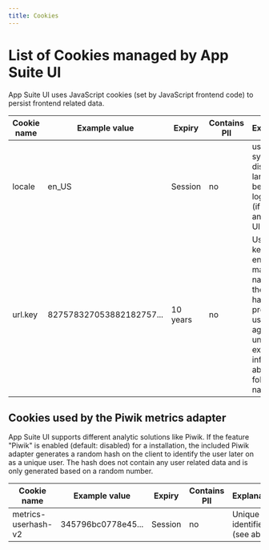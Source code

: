 ```yaml
---
title: Cookies
---
```

# List of Cookies managed by App Suite UI
App Suite UI uses JavaScript cookies (set by JavaScript frontend code) to persist frontend related data.

Cookie name | Example value | Expiry | Contains PII | Explanation
--- | --- | --- | --- | ---
locale| en_US | Session | no | used to sync displayed language between login page (if used) and main UI.
url.key| 827578327053882182757... | 10 years | no | Used as a key to encrypt mail folder names in the URL hash to protect the user against unwanted exposure of information about mail folder names

## Cookies used by the Piwik metrics adapter
App Suite UI supports different analytic solutions like Piwik. If the feature "Piwik" is enabled (default: disabled) for a installation, the included Piwik adapter generates a random hash on the client to identify the user later on as a unique user. The hash does not contain any user related data and is only generated based on a random number.

Cookie name | Example value | Expiry | Contains PII | Explanation
--- | --- | --- | --- | ---
metrics-userhash-v2| 345796bc0778e45... | Session | no | Unique identifier (see above)
